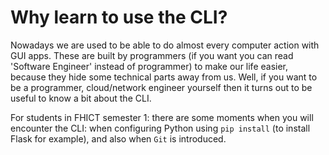 # Why learn to use the CLI?

Nowadays we are used to be able to do almost every computer action with GUI apps. These are built by programmers (if you want you can read 'Software Engineer' instead of programmer) to make our life easier, because they hide some technical parts away from us. Well, if you want to be a programmer, cloud/network engineer yourself then it turns out to be useful to know a bit about the CLI. 

For students in FHICT semester 1: there are some moments when you will encounter the CLI: when configuring Python using `pip install` (to install Flask for example), and also when `Git` is introduced. 

